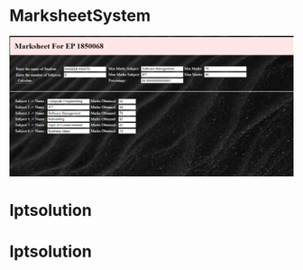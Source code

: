 # MarksheetSystem
![Output](https://github.com/Haseebkhatrikk/MarksheetSystem/blob/main/Capture.PNG?raw=true)
# Iptsolution
# Iptsolution

